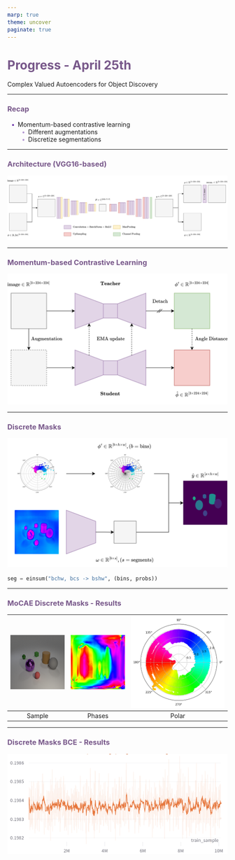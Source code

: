```yaml
---
marp: true
theme: uncover
paginate: true
---
```


<!-- _paginate: skip -->

# Progress - April 25th

Complex Valued Autoencoders for Object Discovery

---

### Recap

-   Momentum-based contrastive learning
    -   Different augmentations
    -   Discretize segmentations

---

### Architecture (VGG16-based)

![width:12in](assets/CAE.jpg)

---

### Momentum-based Contrastive Learning

![width:9in](assets/MoCAE.jpg)

---

### Discrete Masks

![width:8in](assets/SegCAE.jpg)

```python
seg = einsum("bchw, bcs -> bshw", (bins, probs))
```

---

### MoCAE Discrete Masks - Results

| ![height:3in width:3in](assets/mc_s.jpg) | ![height:3in width:3in](assets/mc_c.jpg) | ![height:3in width:3in](assets/mc_p.jpg) |
| :--------------------------------------: | :--------------------------------------: | :--------------------------------------: |
|                  Sample                  |                  Phases                  |                  Polar                   |

---

### Discrete Masks BCE - Results

![width:9in](assets/dmt.jpg)

<style>
    section {
        background: white;
    }

    h1, h2, h3, h4, h5 {
        color: #78588a;
    }

    ul {
        width: 100%;
        list-style: none;
    }

    ul li::before {
        content: "\2022";
        color: #6b32a8;
        font-weight: bold;
        display: inline-block;
        width: 1em;
        margin-left: -1em;
    }

    ul ul li::before {
        opacity: 0.5;
    }

    section::after {
        content: attr(data-marpit-pagination) '/' attr(data-marpit-pagination-total);
        background: None;
    }
</style>
